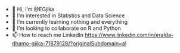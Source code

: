 - 👋 Hi, I’m @EGjika
- 👀 I’m interested in Statistics and Data Science
- 🌱 I’m currently learning nothing and everything
- 💞️ I’m looking to collaborate on R and Python 
- 📫 How to reach me LinkedIn https://www.linkedin.com/in/eralda-dhamo-gjika-71879128/?originalSubdomain=al 

<!---
EGjika/EGjika is a ✨ special ✨ repository because its `README.md` (this file) appears on your GitHub profile.
You can click the Preview link to take a look at your changes.
--->
